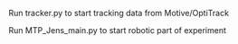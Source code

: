 Run tracker.py to start tracking data from Motive/OptiTrack

Run MTP_Jens_main.py to start robotic part of experiment
